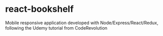 # react-bookshelf

Mobile responsive application developed with Node/Express/React/Redux, following the Udemy tutorial from CodeRevolution
